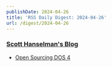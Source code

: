 ```yaml
---
publishDate: 2024-04-26
title: 'RSS Daily Digest: 2024-04-26'
url: /digest/2024-04-26
---
```


### [Scott Hanselman's Blog](https://www.hanselman.com/blog/)

  * [Open Sourcing DOS 4](https://feeds.hanselman.com/~/882544025/0/scotthanselman~Open-Sourcing-DOS)
  
